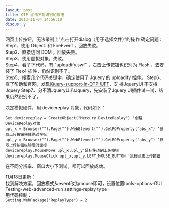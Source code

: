 ```yaml
---
layout: post
title: QTP-点击不能识别的按钮
date: 2013-11-04 14:56:10
disqus: y
---
```


网页上传按钮，无法录制上“点击打开dialog（用于选择文件）”的操作
确定问题：
Step1、使用 Object. 和 FireEvent ，回放失败。  
Step2、直接访问 DOM ，回放失败。  
Step3、使用虚拟对象，失败。  
Step4、看了下代码，有 "uploadify.swf" ，右击上传按钮也识别为 Flash ，去安装了 Flex4 插件，仍然识别不了。  
Step5、搜索几个代码关键字，确定使用了 Jquery 的 uploadify 控件。
Step6、查了帮助和官网，发现[jQuery-support-in-QTP-UFT](http://h30499.www3.hp.com/t5/Functional-Testing-QTP-Support/jQuery-support-in-QTP-UFT/ta-p/5932755)，支 持JqueryUI 不支持 Jquery 
Step7、分不清JqueryUI和Jquery，先安装了Jquery UI插件试一试，结果仍然识别不了。

决定模拟硬件，用 devicereplay 对象，代码如下：
```
Set devicereplay = CreateObject("Mercury.DeviceReplay") '创建DeviceReplay对象  
upl_x = Browser("").Page("").WebElement("").GetROProperty("abs_x") '获取上传按钮横轴绝对坐标  
upl_y = Browser("").Page("").WebElement("").GetROProperty("abs_y") '获取上传按钮纵轴绝对坐标  
devicereplay.MouseMove upl_x,upl_y'鼠标移动到上传按钮  
devicereplay.MouseClick upl_x,upl_y,LEFT_MOUSE_BUTTON '鼠标点击上传按钮  
```
在不同分辨率、窗口大小下测试，都可以回放成功。  

11月18日更新：  
找到解决方案，回放模式从event改为mouse即可，设置位置tools-options-GUI Testing-web-advanced-run settings-replay type  
用代码控制：  
`Setting.WebPackage("ReplayType") = 2`
